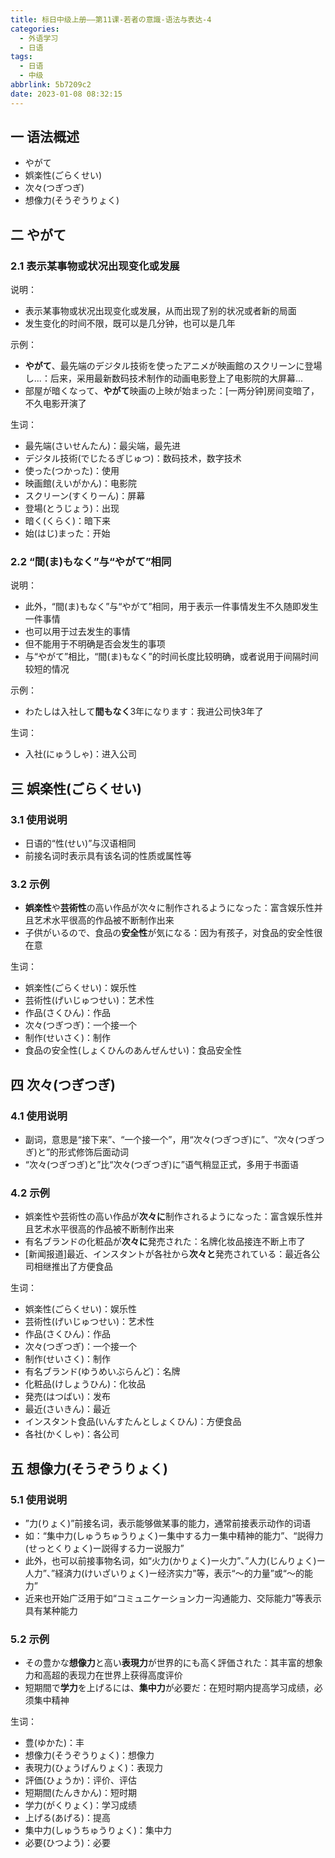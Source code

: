 ```yaml
---
title: 标日中级上册——第11课-若者の意識-语法与表达-4
categories:
  - 外语学习
  - 日语
tags:
  - 日语
  - 中级
abbrlink: 5b7209c2
date: 2023-01-08 08:32:15
---
```

## 一 语法概述

* やがて
* 娯楽性(ごらくせい)
* 次々(つぎつぎ)
* 想像力(そうぞうりょく)

<!--more-->

## 二 やがて

### 2.1 表示某事物或状况出现变化或发展

说明：

*  表示某事物或状况出现变化或发展，从而出现了别的状况或者新的局面
* 发生变化的时间不限，既可以是几分钟，也可以是几年

示例：

* **やがて**、最先端のデジタル技術を使ったアニメが映画館のスクリーンに登場し...：后来，采用最新数码技术制作的动画电影登上了电影院的大屏幕...
* 部屋が暗くなって、**やがて**映画の上映が始まった：[一两分钟]房间变暗了，不久电影开演了

生词：

* 最先端(さいせんたん)：最尖端，最先进
* デジタル技術(でじたるぎじゅつ)：数码技术，数字技术
* 使った(つかった)：使用
* 映画館(えいがかん)：电影院
* スクリーン(すくりーん)：屏幕
* 登場(とうじょう)：出现
* 暗く(くらく)：暗下来
* 始(はじ)まった：开始

### 2.2 “間(ま)もなく”与“やがて”相同

说明：

* 此外，“間(ま)もなく”与“やがて”相同，用于表示一件事情发生不久随即发生一件事情
* 也可以用于过去发生的事情
* 但不能用于不明确是否会发生的事项
* 与“やがて”相比，“間(ま)もなく”的时间长度比较明确，或者说用于间隔时间较短的情况

示例：

* わたしは入社して**間もなく**3年になります：我进公司快3年了

生词：

* 入社(にゅうしゃ)：进入公司

## 三 娯楽性(ごらくせい)

### 3.1 使用说明

* 日语的“性(せい)”与汉语相同
* 前接名词时表示具有该名词的性质或属性等

### 3.2 示例

* **娯楽性**や**芸術性**の高い作品が次々に制作されるようになった：富含娱乐性并且艺术水平很高的作品被不断制作出来
* 子供がいるので、食品の**安全性**が気になる：因为有孩子，对食品的安全性很在意

生词：

* 娯楽性(ごらくせい)：娱乐性
* 芸術性(げいじゅつせい)：艺术性
* 作品(さくひん)：作品
* 次々(つぎつぎ)：一个接一个
* 制作(せいさく)：制作
* 食品の安全性(しょくひんのあんぜんせい)：食品安全性

## 四 次々(つぎつぎ)

### 4.1 使用说明

* 副词，意思是“接下来”、“一个接一个”，用“次々(つぎつぎ)に”、“次々(つぎつぎ)と”的形式修饰后面动词
* “次々(つぎつぎ)と”比“次々(つぎつぎ)に”语气稍显正式，多用于书面语

### 4.2 示例

* 娯楽性や芸術性の高い作品が**次々に**制作されるようになった：富含娱乐性并且艺术水平很高的作品被不断制作出来
* 有名ブランドの化粧品が**次々に**発売された：名牌化妆品接连不断上市了
* [新闻报道]最近、インスタントが各社から**次々と**発売されている：最近各公司相继推出了方便食品

生词：

* 娯楽性(ごらくせい)：娱乐性
* 芸術性(げいじゅつせい)：艺术性
* 作品(さくひん)：作品
* 次々(つぎつぎ)：一个接一个
* 制作(せいさく)：制作
* 有名ブランド(ゆうめいぶらんど)：名牌
* 化粧品(けしょうひん)：化妆品
* 発売(はつばい)：发布
* 最近(さいきん)：最近
* インスタント食品(いんすたんとしょくひん)：方便食品
* 各社(かくしゃ)：各公司

## 五 想像力(そうぞうりょく)

### 5.1 使用说明

* ”力(りょく)”前接名词，表示能够做某事的能力，通常前接表示动作的词语
* 如：“集中力(しゅうちゅうりょく)ー集中する力ー集中精神的能力”、“説得力(せっとくりょく)ー説得する力ー说服力”
* 此外，也可以前接事物名词，如“火力(かりょく)ー火力”、”人力(じんりょく)ー人力”、”経済力(けいざいりょく)ー经济实力”等，表示“～的力量”或“～的能力”
* 近来也开始广泛用于如“コミュニケーション力ー沟通能力、交际能力”等表示具有某种能力

### 5.2 示例

* その豊かな**想像力**と高い**表現力**が世界的にも高く評価された：其丰富的想象力和高超的表现力在世界上获得高度评价
* 短期間で**学力**を上げるには、**集中力**が必要だ：在短时期内提高学习成绩，必须集中精神

生词：

- 豊(ゆかた)：丰
- 想像力(そうぞうりょく)：想像力
- 表現力(ひょうげんりょく)：表现力
- 評価(ひょうか)：评价、评估
- 短期間(たんきかん)：短时期
- 学力(がくりょく)：学习成绩
- 上げる(あげる)：提高
- 集中力(しゅうちゅうりょく)：集中力
- 必要(ひつよう)：必要